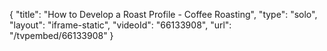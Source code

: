 {
    "title": "How to Develop a Roast Profile - Coffee Roasting",
    "type": "solo",
    "layout": "iframe-static",
    "videoId": "66133908",
    "url": "\/tvpembed\/66133908"
}